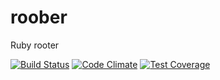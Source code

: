 # roober
Ruby rooter

[![Build Status](https://travis-ci.org/samrussell/roober.svg?branch=master)](https://travis-ci.org/samrussell/roober)
[![Code Climate](https://codeclimate.com/github/samrussell/roober/badges/gpa.svg)](https://codeclimate.com/github/samrussell/roober)
[![Test Coverage](https://codeclimate.com/github/samrussell/roober/badges/coverage.svg)](https://codeclimate.com/github/samrussell/roober/coverage)

